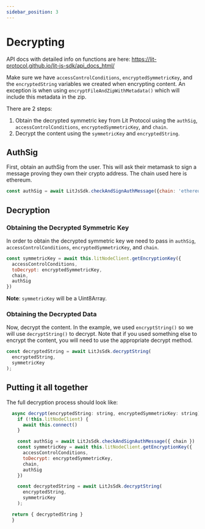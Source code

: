 ```yaml
---
sidebar_position: 3
---
```


# Decrypting
API docs with detailed info on functions are here: https://lit-protocol.github.io/lit-js-sdk/api_docs_html/

Make sure we have `accessControlConditions`, `encryptedSymmetricKey`, and the `encryptedString` variables we created when encrypting content.
An exception is when using `encryptFileAndZipWithMetadata()` which will include this metadata in the zip.

There are 2 steps:
1. Obtain the decrypted symmetric key from Lit Protocol using the `authSig`, `accessControlConditions`, `encryptedSymmetricKey`, and `chain`.
2. Decrypt the content using the `symmetricKey` and `encryptedString`.

## AuthSig
First, obtain an authSig from the user. This will ask their metamask to sign a message proving they own their crypto address. The chain used here is ethereum.

```js
const authSig = await LitJsSdk.checkAndSignAuthMessage({chain: 'ethereum'})
```

## Decryption
### **Obtaining the Decrypted Symmetric Key**
In order to obtain the decrypted symmetric key we need to pass in `authSig`, `accessControlConditions`, `encryptedSymmetricKey`, and `chain`.

```js
const symmetricKey = await this.litNodeClient.getEncryptionKey({
  accessControlConditions,
  toDecrypt: encryptedSymmetricKey,
  chain,
  authSig
})
```
**Note**: `symmetricKey` will be a Uint8Array.

### **Obtaining the Decrypted Data**
Now, decrypt the content. In the example, we used `encryptString()` so we will use `decryptString()` to decrypt. Note that if you used something else to encrypt the content, you will need to use the appropriate decrypt method.

```js
const decryptedString = await LitJsSdk.decryptString(
  encryptedString,
  symmetricKey
);
```

## Putting it all together
The full decryption process should look like:

```js
  async decrypt(encryptedString: string, encryptedSymmetricKey: string) {
    if (!this.litNodeClient) {
      await this.connect()
    }

    const authSig = await LitJsSdk.checkAndSignAuthMessage({ chain })
    const symmetricKey = await this.litNodeClient.getEncryptionKey({
      accessControlConditions,
      toDecrypt: encryptedSymmetricKey,
      chain,
      authSig
    })

    const decryptedString = await LitJsSdk.decryptString(
      encryptedString,
      symmetricKey
    );

  return { decryptedString }
  }
```


